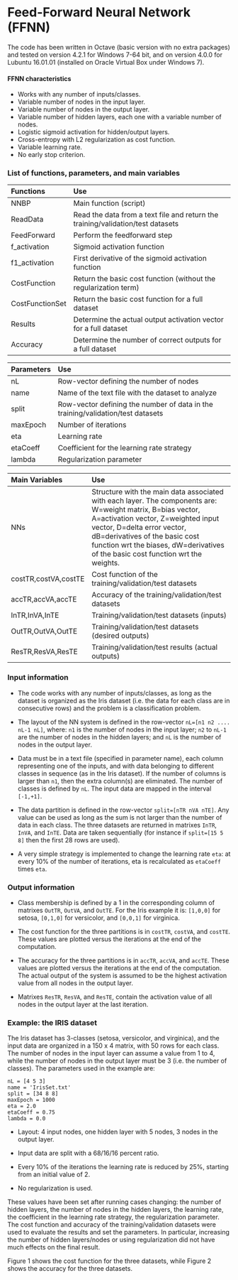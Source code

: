 # Feed-Forward Neural Network (FFNN)

The code has been written in Octave (basic version with no extra packages) and tested on version 4.2.1 for Windows 7-64 bit, and on version 4.0.0 for Lubuntu 16.01.01 (installed on Oracle Virtual Box under Windows 7).

#### FFNN characteristics

- Works with any number of inputs/classes.
- Variable number of nodes in the input layer.
- Variable number of nodes in the output layer.
- Variable number of hidden layers, each one with a variable number of nodes.
- Logistic sigmoid activation for hidden/output layers.
- Cross-entropy with L2 regularization as cost function.
- Variable learning rate.
- No early stop criterion.

### List of functions, parameters, and main variables

|Functions|Use|
|:--------|:------|
|NNBP|Main function (script)|
|ReadData|Read the data from a text file and return the training/validation/test datasets|
|FeedForward|Perform the feedforward step|
|f_activation|Sigmoid activation function|
|f1_activation|First derivative of the sigmoid activation function|
|CostFunction|Return the basic cost function (without the regularization term)|
|CostFunctionSet|Return the basic cost function for a full dataset|
|Results|Determine the actual output activation vector for a full dataset|
|Accuracy|Determine the number of correct outputs for a full dataset|

|Parameters|Use|
|:---------|:------|
|nL|Row-vector defining the number of nodes|
|name|Name of the text file with the dataset to analyze|
|split|Row-vector defining the number of data in the training/validation/test datasets|
|maxEpoch|Number of iterations|
|eta|Learning rate|
|etaCoeff|Coefficient for the learning rate strategy|
|lambda|Regularization parameter|

|Main Variables|Use|
|:---------------------|:------|
|NNs|Structure with the main data associated with each layer. The components are: W=weight matrix, B=bias vector, A=activation vector, Z=weighted input vector, D=delta error vector, dB=derivatives of the basic cost function wrt the biases, dW=derivatives of the basic cost function wrt the weights.
|costTR,costVA,costTE|Cost function of the training/validation/test datasets|
|accTR,accVA,accTE|Accuracy of the training/validation/test datasets|
|InTR,InVA,InTE|Training/validation/test datasets (inputs)|
|OutTR,OutVA,OutTE|Training/validation/test datasets (desired outputs)|
|ResTR,ResVA,ResTE|Training/validation/test results (actual outputs)|

### Input information

- The code works with any number of inputs/classes, as long as the dataset is organized as the Iris dataset (i.e. the data for each class are in consecutive rows) and the problem is a classification problem.

- The layout of the NN system is defined in the row-vector `nL=[n1 n2 .... nL-1 nL]`, where: `n1` is the number of nodes in the input layer; `n2` to `nL-1` are the number of nodes in the hidden layers; and `nL` is the number of nodes in the output layer.

- Data must be in a text file (specified in parameter name), each column representing one of the inputs, and with data belonging to different classes in sequence (as in the Iris dataset). If the number of columns is larger than `n1`, then the extra column(s) are eliminated. The number of classes is defined by `nL`. The input data are mapped in the interval `[-1,+1]`.

- The data partition is defined in the row-vector `split=[nTR nVA nTE]`. Any value can be used as long as the sum is not larger than the number of data in each class. The three datasets are returned in matrixes `InTR`, `InVA`, and `InTE`. Data are taken sequentially (for instance if `split=[15 5 8]` then the first 28 rows are used).

- A very simple strategy is implemented to change the learning rate `eta`: at every 10% of the number of iterations, eta is recalculated as `etaCoeff` times `eta`.

### Output information

- Class membership is defined by a 1 in the corresponding column of matrixes `OutTR`, `OutVA`, and `OutTE`. For the Iris example it is: `[1,0,0]` for setosa, `[0,1,0]` for versicolor, and `[0,0,1]` for virginica.

- The cost function for the three partitions is in `costTR`, `costVA`, and `costTE`. These values are plotted versus the iterations at the end of the computation.

- The accuracy for the three partitions is in `accTR`, `accVA`, and `accTE`. These values are plotted versus the iterations at the end of the computation. The actual output of the system is assumed to be the highest activation value from all nodes in the output layer.

- Matrixes `ResTR`, `ResVA`, and `ResTE`, contain the activation value of all nodes in the output layer at the last iteration.

### Example: the IRIS dataset

The Iris dataset has 3-classes (setosa, versicolor, and virginica), and the input data are organized in a 150 x 4 matrix, with 50 rows for each class. The number of nodes in the input layer can assume a value from 1 to 4, while the number of nodes in the output layer must be 3 (i.e. the number of classes). The parameters used in the example are:

```
nL = [4 5 3]
name = 'IrisSet.txt'
split = [34 8 8]
maxEpoch = 1000
eta = 2.0
etaCoeff = 0.75
lambda = 0.0
```

- Layout: 4 input nodes, one hidden layer with 5 nodes, 3 nodes in the output layer.

- Input data are split with a 68/16/16 percent ratio.

- Every 10% of the iterations the learning rate is reduced by 25%, starting from an initial value of 2.

- No regularization is used.

These values have been set after running cases changing: the number of hidden layers, the number of nodes in the hidden layers, the learning rate, the coefficient in the learning rate strategy, the regularization parameter. The cost function and accuracy of the training/validation datasets were used to evaluate the results and set the parameters. In particular, increasing the number of hidden layers/nodes or using regularization did not have much effects on the final result.

Figure 1 shows the cost function for the three datasets, while Figure 2 shows the accuracy for the three datasets. 
